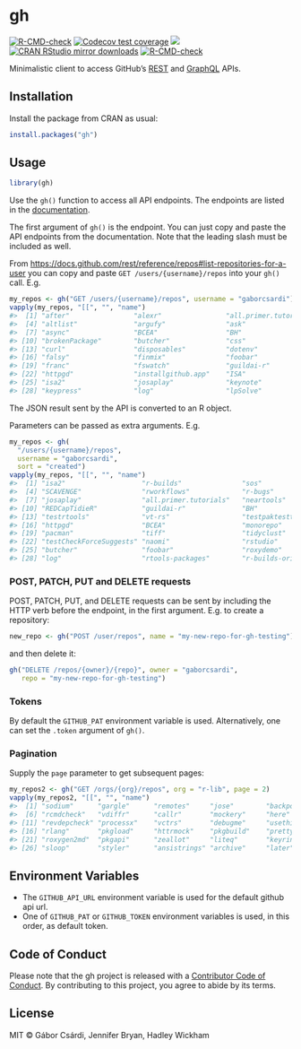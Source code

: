 
<!-- README.md is generated from README.Rmd. Please edit that file -->

# gh

<!-- badges: start -->

[![R-CMD-check](https://github.com/r-lib/gh/workflows/R-CMD-check/badge.svg)](https://github.com/r-lib/gh/actions)
[![Codecov test
coverage](https://codecov.io/gh/r-lib/gh/branch/main/graph/badge.svg)](https://app.codecov.io/gh/r-lib/gh?branch=main)
[![](https://www.r-pkg.org/badges/version/gh)](https://www.r-pkg.org/pkg/gh)
[![CRAN RStudio mirror
downloads](https://cranlogs.r-pkg.org/badges/gh)](https://www.r-pkg.org/pkg/gh)
[![R-CMD-check](https://github.com/r-lib/gh/actions/workflows/R-CMD-check.yaml/badge.svg)](https://github.com/r-lib/gh/actions/workflows/R-CMD-check.yaml)
<!-- badges: end -->

Minimalistic client to access GitHub’s
[REST](https://docs.github.com/rest) and
[GraphQL](https://docs.github.com/graphql) APIs.

## Installation

Install the package from CRAN as usual:

``` r
install.packages("gh")
```

## Usage

``` r
library(gh)
```

Use the `gh()` function to access all API endpoints. The endpoints are
listed in the [documentation](https://docs.github.com/rest).

The first argument of `gh()` is the endpoint. You can just copy and
paste the API endpoints from the documentation. Note that the leading
slash must be included as well.

From
<https://docs.github.com/rest/reference/repos#list-repositories-for-a-user>
you can copy and paste `GET /users/{username}/repos` into your `gh()`
call. E.g.

``` r
my_repos <- gh("GET /users/{username}/repos", username = "gaborcsardi")
vapply(my_repos, "[[", "", "name")
#>  [1] "after"                "alexr"                "all.primer.tutorials"
#>  [4] "altlist"              "argufy"               "ask"                 
#>  [7] "async"                "BCEA"                 "BH"                  
#> [10] "brokenPackage"        "butcher"              "css"                 
#> [13] "curl"                 "disposables"          "dotenv"              
#> [16] "falsy"                "finmix"               "foobar"              
#> [19] "franc"                "fswatch"              "guildai-r"           
#> [22] "httpgd"               "installgithub.app"    "ISA"                 
#> [25] "isa2"                 "josaplay"             "keynote"             
#> [28] "keypress"             "log"                  "lpSolve"
```

The JSON result sent by the API is converted to an R object.

Parameters can be passed as extra arguments. E.g.

``` r
my_repos <- gh(
  "/users/{username}/repos",
  username = "gaborcsardi",
  sort = "created")
vapply(my_repos, "[[", "", "name")
#>  [1] "isa2"                   "r-builds"               "sos"                   
#>  [4] "SCAVENGE"               "rworkflows"             "r-bugs"                
#>  [7] "josaplay"               "all.primer.tutorials"   "neartools"             
#> [10] "REDCapTidieR"           "guildai-r"              "BH"                    
#> [13] "testrtools"             "vt-rs"                  "testpaktestthat"       
#> [16] "httpgd"                 "BCEA"                   "monorepo"              
#> [19] "pacman"                 "tiff"                   "tidyclust"             
#> [22] "testCheckForceSuggests" "naomi"                  "rstudio"               
#> [25] "butcher"                "foobar"                 "roxydemo"              
#> [28] "log"                    "rtools-packages"        "r-builds-original"
```

### POST, PATCH, PUT and DELETE requests

POST, PATCH, PUT, and DELETE requests can be sent by including the HTTP
verb before the endpoint, in the first argument. E.g. to create a
repository:

``` r
new_repo <- gh("POST /user/repos", name = "my-new-repo-for-gh-testing")
```

and then delete it:

``` r
gh("DELETE /repos/{owner}/{repo}", owner = "gaborcsardi",
   repo = "my-new-repo-for-gh-testing")
```

### Tokens

By default the `GITHUB_PAT` environment variable is used. Alternatively,
one can set the `.token` argument of `gh()`.

### Pagination

Supply the `page` parameter to get subsequent pages:

``` r
my_repos2 <- gh("GET /orgs/{org}/repos", org = "r-lib", page = 2)
vapply(my_repos2, "[[", "", "name")
#>  [1] "sodium"      "gargle"      "remotes"     "jose"        "backports"  
#>  [6] "rcmdcheck"   "vdiffr"      "callr"       "mockery"     "here"       
#> [11] "revdepcheck" "processx"    "vctrs"       "debugme"     "usethis"    
#> [16] "rlang"       "pkgload"     "httrmock"    "pkgbuild"    "prettycode" 
#> [21] "roxygen2md"  "pkgapi"      "zeallot"     "liteq"       "keyring"    
#> [26] "sloop"       "styler"      "ansistrings" "archive"     "later"
```

## Environment Variables

- The `GITHUB_API_URL` environment variable is used for the default
  github api url.
- One of `GITHUB_PAT` or `GITHUB_TOKEN` environment variables is used,
  in this order, as default token.

## Code of Conduct

Please note that the gh project is released with a [Contributor Code of
Conduct](https://gh.r-lib.org/CODE_OF_CONDUCT.html). By contributing to
this project, you agree to abide by its terms.

## License

MIT © Gábor Csárdi, Jennifer Bryan, Hadley Wickham
